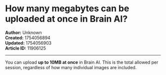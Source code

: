 # How many megabytes can be uploaded at once in Brain AI?

**Author:** Unknown  
**Created:** 1754056894  
**Updated:** 1754056903  
**Article ID:** 11906125  

---

You can upload **up to 10MB at once** in Brain AI. This is the total allowed per session, regardless of how many individual images are included.
